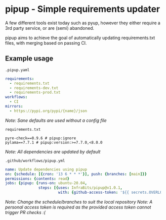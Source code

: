 # pipup - Simple requirements updater

A few different tools exist today such as pyup, however they either require a 3rd party service, or are (semi) abandoned.

pipup aims to achieve the goal of automatically updating requirements.txt files, with merging based on passing CI.

## Example usage

`.pipup.yaml`
```yaml
requirements:
  - requirements.txt
  - requirements-dev.txt
  - requirements-prod.txt
workflows:
  - CI
mirrors:
  - https://pypi.org/pypi/{name}/json
```

_Note: Sane defaults are used without a config file_

`requirements.txt`
```text
pyre-check==0.9.6 # pipup:ignore
pylama==7.7.1 # pipup:version:>=7.7.0,<8.0.0
```

_Note: All dependencies are updated by default_

`.github/workflows/pipup.yml`
```yaml
name: Update dependencies using pipup
on: {schedule: [{cron: '13 6 * * *'}], push: {branches: [main]}}
permissions: {contents: read}
jobs: {pipup: {runs-on: ubuntu-20.04,
               steps: [{uses: InfraBits/pipup@v1.0.1,
                        with: {github-access-token: '${{ secrets.OVERLORD_PAT }}'}}]}}
```

_Note: Change the schedule/branches to suit the local repository_
_Note: A personal access token is required as the provided access token cannot trigger PR checks :(_
